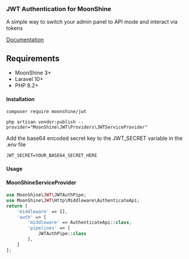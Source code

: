 ### JWT Authentication for MoonShine

A simple way to switch your admin panel to API mode and interact via tokens

[Documentation](https://moonshine-laravel.com/docs/3.x/frontend/api#jwt)

## Requirements

- MoonShine 3+
- Laravel 10+
- PHP 8.2+

#### Installation

```shell
composer require moonshine/jwt
```

```shell
php artisan vendor:publish --provider="MoonShine\JWT\Providers\JWTServiceProvider"
```

Add the base64 encoded secret key to the JWT_SECRET variable in the .env file

```dotenv
JWT_SECRET=YOUR_BASE64_SECRET_HERE
```

#### Usage

#### MoonShineServiceProvider

```php
use MoonShine\JWT\JWTAuthPipe;
use MoonShine\JWT\Http\Middleware\AuthenticateApi;
return [
    'middleware' => [],
    'auth' => [
        'middleware' => AuthenticateApi::class,
        'pipelines' => [
            JWTAuthPipe::class
        ],
    ]
];
```

